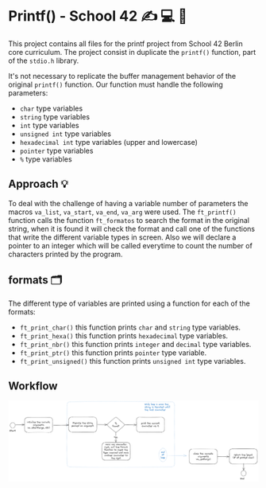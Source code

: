 # Printf() - School 42 ✍️ 💻 📝

This project contains all files for the printf project from School 42 Berlin core curriculum. The project consist in duplicate the `printf()` function, part of the `stdio.h` library. 

It's not necessary to replicate the buffer management behavior of the original `printf()` function. Our function must handle the following parameters: 

* `char` type variables  
* `string` type variables
* `int` type variables
* `unsigned int` type variables
* `hexadecimal int` type variables (upper and lowercase)
* `pointer` type variables
* `%` type variables

## Approach 💡

To deal with the challenge of having a variable number of parameters the macros `va_list`, `va_start`, `va_end`, `va_arg` were used. The `ft_printf()` function calls the function `ft_formatos` to search the format in the original string, when it is found it will check the format and call one of the functions that write the different variable types in screen. Also we will declare a pointer to an integer which will be called everytime to count the number of characters printed by the program. 

## formats  🗂

The different type of variables are printed using a function for each of the formats: 

* `ft_print_char()` this function prints `char` and `string` type variables.
* `ft_print_hexa()` this function prints `hexadecimal` type variables.
* `ft_print_nbr()` this function prints `integer` and `decimal` type variables.
* `ft_print_ptr()` this function prints `pointer` type variable.
* `ft_print_unsigned()` this function prints `unsigned int` type variables. 

## Workflow 

![alt text](printf.png)